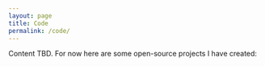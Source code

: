 ```yaml
---
layout: page
title: Code
permalink: /code/
---
```


Content TBD. For now here are some open-source projects I have created:

<div class="github-card" data-github="lyjia/sircachealot" data-width="400" data-height="" data-theme="default"></div>
<script src="//cdn.jsdelivr.net/github-cards/latest/widget.js"></script>
<div class="github-card" data-github="lyjia/zog" data-width="400" data-height="" data-theme="default"></div>
<script src="//cdn.jsdelivr.net/github-cards/latest/widget.js"></script>
<div class="github-card" data-github="lyjia/useful-pgsql" data-width="400" data-height="" data-theme="default"></div>
<script src="//cdn.jsdelivr.net/github-cards/latest/widget.js"></script>